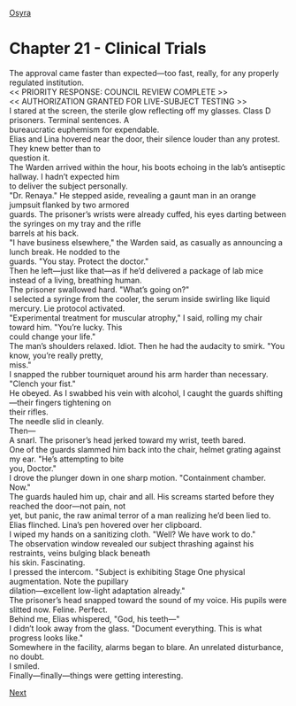 [Osyra](Osyra.md)

# Chapter 21 - Clinical Trials

The approval came faster than expected—too fast, really, for any properly regulated institution.  
<< PRIORITY RESPONSE: COUNCIL REVIEW COMPLETE >>  
<< AUTHORIZATION GRANTED FOR LIVE-SUBJECT TESTING >>  
I stared at the screen, the sterile glow reflecting off my glasses. Class D prisoners. Terminal sentences. A  
bureaucratic euphemism for expendable.  
Elias and Lina hovered near the door, their silence louder than any protest. They knew better than to  
question it.  
The Warden arrived within the hour, his boots echoing in the lab’s antiseptic hallway. I hadn’t expected him  
to deliver the subject personally.  
"Dr. Renaya." He stepped aside, revealing a gaunt man in an orange jumpsuit flanked by two armored  
guards. The prisoner’s wrists were already cuffed, his eyes darting between the syringes on my tray and the rifle  
barrels at his back.  
"I have business elsewhere," the Warden said, as casually as announcing a lunch break. He nodded to the  
guards. "You stay. Protect the doctor."  
Then he left—just like that—as if he’d delivered a package of lab mice instead of a living, breathing human.  
The prisoner swallowed hard. "What’s going on?"  
I selected a syringe from the cooler, the serum inside swirling like liquid mercury. Lie protocol activated.  
"Experimental treatment for muscular atrophy," I said, rolling my chair toward him. "You’re lucky. This  
could change your life."  
The man’s shoulders relaxed. Idiot. Then he had the audacity to smirk. "You know, you’re really pretty,  
miss."  
I snapped the rubber tourniquet around his arm harder than necessary. "Clench your fist."  
He obeyed. As I swabbed his vein with alcohol, I caught the guards shifting—their fingers tightening on  
their rifles.  
The needle slid in cleanly.  
Then—  
A snarl. The prisoner’s head jerked toward my wrist, teeth bared.  
One of the guards slammed him back into the chair, helmet grating against my ear. "He’s attempting to bite  
you, Doctor."  
I drove the plunger down in one sharp motion. "Containment chamber. Now."  
The guards hauled him up, chair and all. His screams started before they reached the door—not pain, not  
yet, but panic, the raw animal terror of a man realizing he’d been lied to.  
Elias flinched. Lina’s pen hovered over her clipboard.  
I wiped my hands on a sanitizing cloth. "Well? We have work to do."  
The observation window revealed our subject thrashing against his restraints, veins bulging black beneath  
his skin. Fascinating.  
I pressed the intercom. "Subject is exhibiting Stage One physical augmentation. Note the pupillary  
dilation—excellent low-light adaptation already."  
The prisoner’s head snapped toward the sound of my voice. His pupils were slitted now. Feline. Perfect.  
Behind me, Elias whispered, "God, his teeth—"  
I didn’t look away from the glass. "Document everything. This is what progress looks like."  
Somewhere in the facility, alarms began to blare. An unrelated disturbance, no doubt.  
I smiled.  
Finally—finally—things were getting interesting.

[Next](122.md)